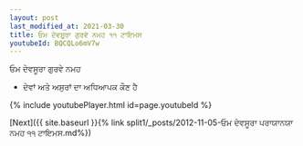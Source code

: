 ```yaml
---
layout: post
last_modified_at: 2021-03-30
title: ਓਮ ਦੇਵਸੂਰਾ ਗੁਰਵੇ ਨਮਹ ੧੧ ਟਾਇਮਸ
youtubeId: BQCQLo6mV7w
---
```

 
 
 ਓਮ ਦੇਵਸੂਰਾ ਗੁਰਵੇ ਨਮਹ  
 
 -  ਦੇਵਾਂ ਅਤੇ ਅਸੁਰਾਂ ਦਾ ਅਧਿਆਪਕ ਕੌਣ ਹੈ 
 
  
 
  
 
 
 
 
 
 


{% include youtubePlayer.html id=page.youtubeId %}
 
[Next]({{ site.baseurl }}{% link  split1/_posts/2012-11-05-ਓਮ ਦੇਵਸੂਰਾ ਪਰਾਯਾਨਯਾ ਨਮਹ ੧੧ ਟਾਇਮਸ.md%})
 
